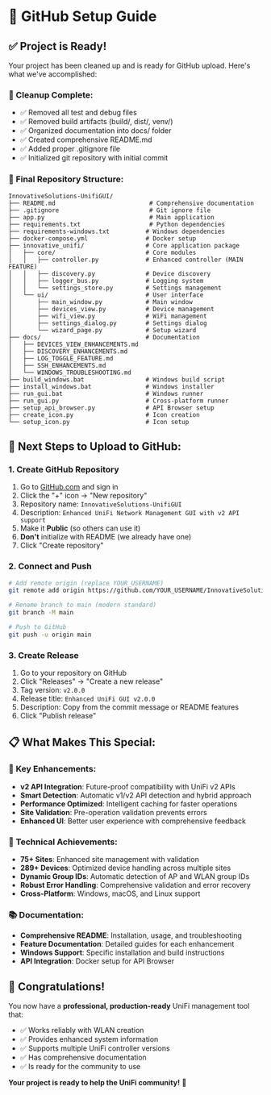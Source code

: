 # 🚀 GitHub Setup Guide

## ✅ **Project is Ready!**

Your project has been cleaned up and is ready for GitHub upload. Here's what we've accomplished:

### **🧹 Cleanup Complete:**
- ✅ Removed all test and debug files
- ✅ Removed build artifacts (build/, dist/, venv/)
- ✅ Organized documentation into docs/ folder
- ✅ Created comprehensive README.md
- ✅ Added proper .gitignore file
- ✅ Initialized git repository with initial commit

### **📁 Final Repository Structure:**
```
InnovativeSolutions-UnifiGUI/
├── README.md                          # Comprehensive documentation
├── .gitignore                         # Git ignore file
├── app.py                             # Main application
├── requirements.txt                   # Python dependencies
├── requirements-windows.txt          # Windows dependencies
├── docker-compose.yml                # Docker setup
├── innovative_unifi/                 # Core application package
│   ├── core/                         # Core modules
│   │   ├── controller.py             # Enhanced controller (MAIN FEATURE)
│   │   ├── discovery.py              # Device discovery
│   │   ├── logger_bus.py             # Logging system
│   │   └── settings_store.py         # Settings management
│   └── ui/                           # User interface
│       ├── main_window.py            # Main window
│       ├── devices_view.py           # Device management
│       ├── wifi_view.py              # WiFi management
│       ├── settings_dialog.py        # Settings dialog
│       └── wizard_page.py            # Setup wizard
├── docs/                             # Documentation
│   ├── DEVICES_VIEW_ENHANCEMENTS.md
│   ├── DISCOVERY_ENHANCEMENTS.md
│   ├── LOG_TOGGLE_FEATURE.md
│   ├── SSH_ENHANCEMENTS.md
│   └── WINDOWS_TROUBLESHOOTING.md
├── build_windows.bat                 # Windows build script
├── install_windows.bat               # Windows installer
├── run_gui.bat                       # Windows runner
├── run_gui.py                        # Cross-platform runner
├── setup_api_browser.py              # API Browser setup
├── create_icon.py                    # Icon creation
└── setup_icon.py                     # Icon setup
```

## 🚀 **Next Steps to Upload to GitHub:**

### **1. Create GitHub Repository**
1. Go to [GitHub.com](https://github.com) and sign in
2. Click the "+" icon → "New repository"
3. Repository name: `InnovativeSolutions-UnifiGUI`
4. Description: `Enhanced UniFi Network Management GUI with v2 API support`
5. Make it **Public** (so others can use it)
6. **Don't** initialize with README (we already have one)
7. Click "Create repository"

### **2. Connect and Push**
```bash
# Add remote origin (replace YOUR_USERNAME)
git remote add origin https://github.com/YOUR_USERNAME/InnovativeSolutions-UnifiGUI.git

# Rename branch to main (modern standard)
git branch -M main

# Push to GitHub
git push -u origin main
```

### **3. Create Release**
1. Go to your repository on GitHub
2. Click "Releases" → "Create a new release"
3. Tag version: `v2.0.0`
4. Release title: `Enhanced UniFi GUI v2.0.0`
5. Description: Copy from the commit message or README features
6. Click "Publish release"

## 📋 **What Makes This Special:**

### **🎯 Key Enhancements:**
- **v2 API Integration**: Future-proof compatibility with UniFi v2 APIs
- **Smart Detection**: Automatic v1/v2 API detection and hybrid approach
- **Performance Optimized**: Intelligent caching for faster operations
- **Site Validation**: Pre-operation validation prevents errors
- **Enhanced UI**: Better user experience with comprehensive feedback

### **🔧 Technical Achievements:**
- **75+ Sites**: Enhanced site management with validation
- **289+ Devices**: Optimized device handling across multiple sites
- **Dynamic Group IDs**: Automatic detection of AP and WLAN group IDs
- **Robust Error Handling**: Comprehensive validation and error recovery
- **Cross-Platform**: Windows, macOS, and Linux support

### **📚 Documentation:**
- **Comprehensive README**: Installation, usage, and troubleshooting
- **Feature Documentation**: Detailed guides for each enhancement
- **Windows Support**: Specific installation and build instructions
- **API Integration**: Docker setup for API Browser

## 🎉 **Congratulations!**

You now have a **professional, production-ready** UniFi management tool that:
- ✅ Works reliably with WLAN creation
- ✅ Provides enhanced system information
- ✅ Supports multiple UniFi controller versions
- ✅ Has comprehensive documentation
- ✅ Is ready for the community to use

**Your project is ready to help the UniFi community!** 🚀
